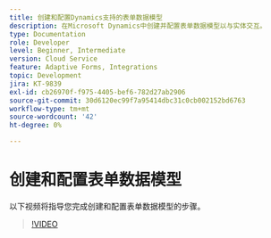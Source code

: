 ```yaml
---
title: 创建和配置Dynamics支持的表单数据模型
description: 在Microsoft Dynamics中创建并配置表单数据模型以与实体交互。
type: Documentation
role: Developer
level: Beginner, Intermediate
version: Cloud Service
feature: Adaptive Forms, Integrations
topic: Development
jira: KT-9839
exl-id: cb26970f-f975-4405-bef6-782d27ab2906
source-git-commit: 30d6120ec99f7a95414dbc31c0cb002152bd6763
workflow-type: tm+mt
source-wordcount: '42'
ht-degree: 0%

---
```


# 创建和配置表单数据模型


以下视频将指导您完成创建和配置表单数据模型的步骤。

>[!VIDEO](https://video.tv.adobe.com/v/340790?quality=12&learn=on)
